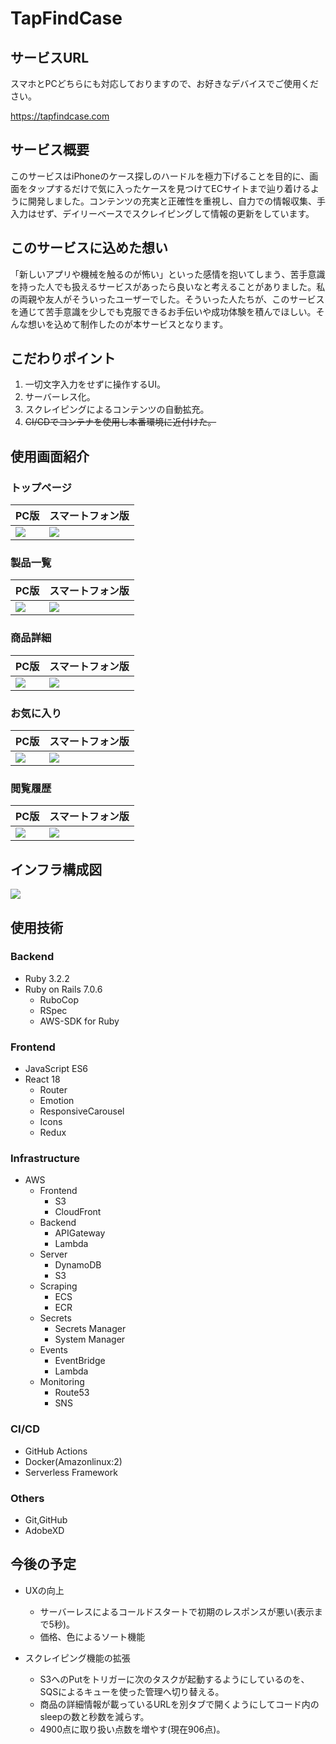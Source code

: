 # TapFindCase

## サービスURL

スマホとPCどちらにも対応しておりますので、お好きなデバイスでご使用ください。

https://tapfindcase.com

## サービス概要

このサービスはiPhoneのケース探しのハードルを極力下げることを目的に、画面をタップするだけで気に入ったケースを見つけてECサイトまで辿り着けるように開発しました。コンテンツの充実と正確性を重視し、自力での情報収集、手入力はせず、デイリーベースでスクレイピングして情報の更新をしています。

## このサービスに込めた想い

「新しいアプリや機械を触るのが怖い」といった感情を抱いてしまう、苦手意識を持った人でも扱えるサービスがあったら良いなと考えることがありました。私の両親や友人がそういったユーザーでした。そういった人たちが、このサービスを通じて苦手意識を少しでも克服できるお手伝いや成功体験を積んでほしい。そんな想いを込めて制作したのが本サービスとなります。

## こだわりポイント

1. 一切文字入力をせずに操作するUI。
2. サーバーレス化。
3. スクレイピングによるコンテンツの自動拡充。
4. ~~CI/CDでコンテナを使用し本番環境に近付けた。~~

## 使用画面紹介

### トップページ

|PC版|スマートフォン版|
|:-----------|:-----------|
|<img src="./pc_top.gif">|<img src="./iphone_top.gif">|

### 製品一覧

|PC版|スマートフォン版|
|:-----------|:-----------|
|<img src="./pc_products_list.gif">|<img src="./iphone_products_list.gif">|

### 商品詳細

|PC版|スマートフォン版|
|:-----------|:-----------|
|<img src="./pc_detail.gif">|<img src="./iphone_detail.gif">|

### お気に入り

|PC版|スマートフォン版|
|:-----------|:-----------|
|<img src="./pc_favorites_list.gif">|<img src="./iphone_favorites_list.gif">|

### 閲覧履歴

|PC版|スマートフォン版|
|:-----------|:-----------|
|<img src="./pc_histories_list.gif">|<img src="./iphone_histories_list.gif">|

## インフラ構成図

<img src="./TapFindCase.drawio.png">

## 使用技術

### Backend

- Ruby 3.2.2
- Ruby on Rails 7.0.6
  - RuboCop
  - RSpec
  - AWS-SDK for Ruby

### Frontend

- JavaScript ES6
- React 18
  - Router
  - Emotion
  - ResponsiveCarousel
  - Icons
  - Redux

### Infrastructure

- AWS
  - Frontend
    - S3
    - CloudFront
  - Backend
    - APIGateway
    - Lambda
  - Server
    - DynamoDB
    - S3
  - Scraping
    - ECS
    - ECR
  - Secrets
    - Secrets Manager
    - System Manager
  - Events
    - EventBridge
    - Lambda
  - Monitoring
    - Route53
    - SNS

### CI/CD

- GitHub Actions
- Docker(Amazonlinux:2)
- Serverless Framework

### Others

- Git,GitHub
- AdobeXD

## 今後の予定

- UXの向上
  - サーバーレスによるコールドスタートで初期のレスポンスが悪い(表示まで5秒)。
  - 価格、色によるソート機能

- スクレイピング機能の拡張
  - S3へのPutをトリガーに次のタスクが起動するようにしているのを、SQSによるキューを使った管理へ切り替える。
  - 商品の詳細情報が載っているURLを別タブで開くようにしてコード内のsleepの数と秒数を減らす。
  - 4900点に取り扱い点数を増やす(現在906点)。
